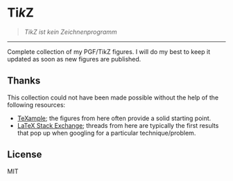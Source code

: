 # Ti*k*Z

> *TikZ ist kein Zeichnenprogramm*

---

Complete collection of my PGF/TikZ figures. I will do my best to keep it updated as soon as new figures are published.

## Thanks

This collection could not have been made possible without the help of the following resources:

* [TeXample](http://www.texample.net); the figures from here often provide a solid starting point.
* [LaTeX Stack Exchange](http://tex.stackexchange.com); threads from here are typically the first results that pop up when googling for a particular technique/problem.

## License

MIT
